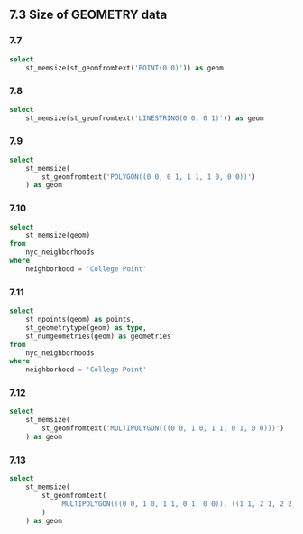 ## 7.3 Size of GEOMETRY data

### 7.7

```sql
select
    st_memsize(st_geomfromtext('POINT(0 0)')) as geom
```

### 7.8

```sql
select
    st_memsize(st_geomfromtext('LINESTRING(0 0, 0 1)')) as geom
```

### 7.9

```sql
select
    st_memsize(
        st_geomfromtext('POLYGON((0 0, 0 1, 1 1, 1 0, 0 0))')
    ) as geom
```

### 7.10

```sql
select
    st_memsize(geom)
from
    nyc_neighborhoods
where
    neighborhood = 'College Point'
```

### 7.11

```sql
select
    st_npoints(geom) as points,
    st_geometrytype(geom) as type,
    st_numgeometries(geom) as geometries
from
    nyc_neighborhoods
where
    neighborhood = 'College Point'
```

### 7.12

```sql
select
    st_memsize(
        st_geomfromtext('MULTIPOLYGON(((0 0, 1 0, 1 1, 0 1, 0 0)))')
    ) as geom
```

### 7.13

```sql
select
    st_memsize(
        st_geomfromtext(
            'MULTIPOLYGON(((0 0, 1 0, 1 1, 0 1, 0 0)), ((1 1, 2 1, 2 2, 1 2, 1 1)))'
        )
    ) as geom
```